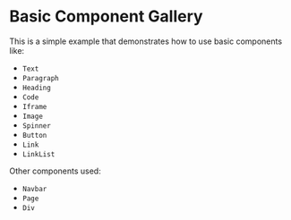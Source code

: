 # Basic Component Gallery

This is a simple example that demonstrates how to use basic components like:

- `Text`
- `Paragraph`
- `Heading`
- `Code`
- `Iframe`
- `Image`
- `Spinner`
- `Button`
- `Link`
- `LinkList`

Other components used:

- `Navbar`
- `Page`
- `Div`
